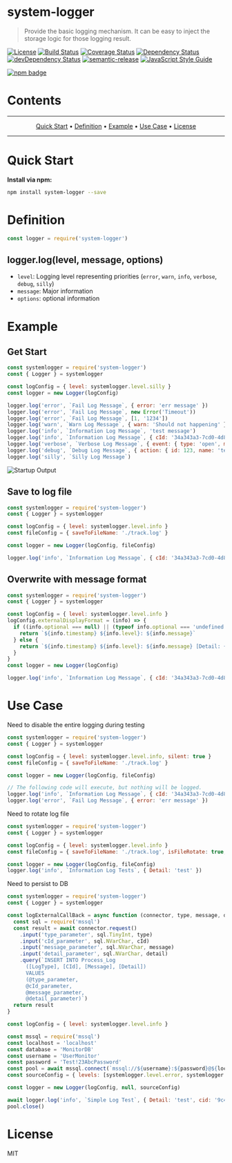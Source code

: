 # system-logger
> Provide the basic logging mechanism.  It can be easy to inject the storage logic for those logging result.

[![License](https://img.shields.io/badge/license-MIT-green.svg)](https://github.com/leocwlam/system-logger/blob/master/LICENSE)
[![Build Status](https://travis-ci.org/leocwlam/system-logger.svg?branch=master)](https://travis-ci.org/leocwlam/system-logger)
[![Coverage Status](https://coveralls.io/repos/github/leocwlam/system-logger/badge.svg?branch=master)](https://coveralls.io/github/leocwlam/system-logger?branch=master)
[![Dependency Status](https://david-dm.org/leocwlam/system-logger.svg)](https://david-dm.org/leocwlam/system-logger)
[![devDependency Status](https://david-dm.org/leocwlam/system-logger/dev-status.svg)](https://david-dm.org/leocwlam/system-logger?type=dev)
[![semantic-release](https://img.shields.io/badge/%20%20%F0%9F%93%A6%F0%9F%9A%80-semantic--release-e10079.svg)](https://github.com/semantic-release/semantic-release)
[![JavaScript Style Guide](https://img.shields.io/badge/code_style-standard-brightgreen.svg)](https://standardjs.com)

[![npm badge](https://img.shields.io/npm/v/system-logger/latest.svg)](https://www.npmjs.com/package/system-logger)


# Contents
-------

<p align="center">
    <a href="#quick-start">Quick Start</a> &bull;
    <a href="#definition">Definition</a> &bull;
    <a href="#example">Example</a> &bull;
    <a href="#use-case">Use Case</a> &bull;
    <a href="#license">License</a>
</p>

-------


# <a name="quick-start"></a>Quick Start
**Install via npm:**
``` bash
npm install system-logger --save
```

# <a name="definition"></a>Definition

``` js
const logger = require('system-logger')
```
## logger.log(level, message, options)
- `level`: Logging level representing priorities (`error`, `warn`, `info`, `verbose`, `debug`, `silly`)
- `message`: Major information
- `options`: optional information


# <a name="example"></a>Example
## <a name="get-start"></a>Get Start
``` js
const systemlogger = require('system-logger')
const { Logger } = systemlogger

const logConfig = { level: systemlogger.level.silly }
const logger = new Logger(logConfig)

logger.log('error', `Fail Log Message`, { error: 'err message' })
logger.log('error', `Fail Log Message`, new Error('Timeout'))
logger.log('error', `Fail Log Message`, [1, '1234'])
logger.log('warn', `Warn Log Message`, { warn: 'Should not happening' })
logger.log('info', `Information Log Message`, 'test message')
logger.log('info', `Information Log Message`, { cId: '34a343a3-7cd0-4d88-a8ed-733ba36d3a3c', action: { id: 879 } })
logger.log('verbose', `Verbose Log Message`, { event: { type: 'open', message: 'test' } })
logger.log('debug', `Debug Log Message`, { action: { id: 123, name: 'tester' } })
logger.log('silly', `Silly Log Message`)
```

![Startup Output](https://raw.githubusercontent.com/leocwlam/system-logger/master/docs/startupExample.png)

## <a name="save-to-logfile"></a>Save to log file
``` js
const systemlogger = require('system-logger')
const { Logger } = systemlogger

const logConfig = { level: systemlogger.level.info }
const fileConfig = { saveToFileName: './track.log' }

const logger = new Logger(logConfig, fileConfig)

logger.log('info', `Information Log Message`, { cId: '34a343a3-7cd0-4d88-a8ed-733ba36d3a3c', action: { id: 879 } })
```

##  <a name="overwrite-with-message-format"></a>Overwrite with message format
``` js
const systemlogger = require('system-logger')
const { Logger } = systemlogger

const logConfig = { level: systemlogger.level.info }
logConfig.externalDisplayFormat = (info) => {
  if ((info.optional === null) || (typeof info.optional === 'undefined')) {
    return `${info.timestamp} ${info.level}: ${info.message}`
  } else {
    return `${info.timestamp} ${info.level}: ${info.message} [Detail: { cId: ${info.optional.cId}, actionId: ${info.optional.action.id} }]`
  }
}
const logger = new Logger(logConfig)

logger.log('info', `Information Log Message`, { cId: '34a343a3-7cd0-4d88-a8ed-733ba36d3a3c', action: { id: 879 } })
```

# <a name="use-case"></a>Use Case
Need to disable the entire logging during testing
``` js
const systemlogger = require('system-logger')
const { Logger } = systemlogger

const logConfig = { level: systemlogger.level.info, silent: true }
const fileConfig = { saveToFileName: './track.log' }

const logger = new Logger(logConfig, fileConfig)

// The following code will execute, but nothing will be logged.
logger.log('info', `Information Log Message`, { cId: '34a343a3-7cd0-4d88-a8ed-733ba36d3a3c', action: { id: 879 } })
logger.log('error', `Fail Log Message`, { error: 'err message' })
```

Need to rotate log file
``` js
const systemlogger = require('system-logger')
const { Logger } = systemlogger

const logConfig = { level: systemlogger.level.info }
const fileConfig = { saveToFileName: './track.log', isFileRotate: true, fileRotateType: systemlogger.fileRotateType.daily }

const logger = new Logger(logConfig, fileConfig)
logger.log('info', `Information Log Tests`, { Detail: 'test' })
```

Need to persist to DB
``` js
const systemlogger = require('system-logger')
const { Logger } = systemlogger

const logExternalCallBack = async function (connector, type, message, detail, cId) {
  const sql = require('mssql')
  const result = await connector.request()
    .input('type_parameter', sql.TinyInt, type)
    .input('cId_parameter', sql.NVarChar, cId)
    .input('message_parameter', sql.NVarChar, message)
    .input('detail_parameter', sql.NVarChar, detail)
    .query(`INSERT INTO Process_Log
      ([LogType], [CId], [Message], [Detail])
      VALUES
      (@type_parameter,
      @cId_parameter,
      @message_parameter,
      @detail_parameter)`)
  return result
}

const logConfig = { level: systemlogger.level.info }

const mssql = require('mssql')
const localhost = 'localhost'
const database = 'MonitorDB'
const username = 'UserMonitor'
const password = 'Test!23AbcPassword'
const pool = await mssql.connect(`mssql://${username}:${password}@${localhost}/${database}`)
const sourceConfig = { levels: [systemlogger.level.error, systemlogger.level.warn, systemlogger.level.info], connector: pool, callback: logExternalCallBack }

const logger = new Logger(logConfig, null, sourceConfig)

await logger.log('info', `Simple Log Test`, { Detail: 'test', cid: '9c4f5aba-6cb5-4b06-aa50-d6718a41f350' })
pool.close()
```

# <a name="license"></a>License
MIT
